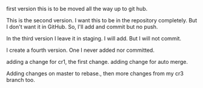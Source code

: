 first version
this is to be moved all the way up to git hub.

This is the second version.
I want this to be in the repository completely.
But I don't want it in GitHub.
So, I'll add and commit but no push.

In the third version I leave it in staging.
I will add.  But I will not commit.

I create a fourth version.
One I never added nor committed.

adding a change for cr1, the first change.
adding change for auto merge.

Adding changes on master to rebase., then more changes from my cr3 branch too.